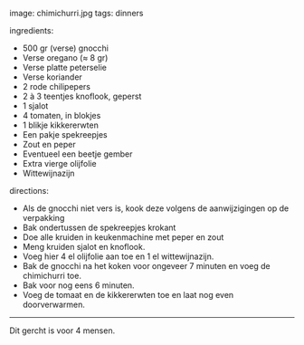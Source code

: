 image: chimichurri.jpg
tags: dinners

ingredients:
- 500 gr (verse) gnocchi
- Verse oregano (≈ 8 gr)
- Verse platte peterselie
- Verse koriander
- 2 rode chilipepers
- 2 à 3 teentjes knoflook, geperst
- 1 sjalot
- 4 tomaten, in blokjes
- 1 blikje kikkererwten
- Een pakje spekreepjes
- Zout en peper
- Eventueel een beetje gember
- Extra vierge olijfolie
- Wittewijnazijn

directions:
- Als de gnocchi niet vers is, kook deze volgens de aanwijzigingen op de verpakking
- Bak ondertussen de spekreepjes krokant
- Doe alle kruiden in keukenmachine met peper en zout
- Meng kruiden sjalot en knoflook. 
- Voeg hier 4 el olijfolie aan toe en 1 el wittewijnazijn.
- Bak de gnocchi na het koken voor ongeveer 7 minuten en voeg de chimichurri toe. 
- Bak voor nog eens 6 minuten.
- Voeg de tomaat en de kikkererwten toe en laat nog even doorverwarmen.

---

Dit gercht is voor 4 mensen. 